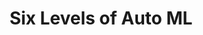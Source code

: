---
title: 'Six Levels of Auto ML' 
acronym: SLAML
type: GL
webpage: 'https://medium.com/@tunguz/six-levels-of-auto-ml-a277aa1f0f38' 
---